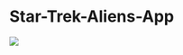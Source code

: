# Star-Trek-Aliens-App

<img src="https://media.giphy.com/media/aMmJ48fUCaVCix7R4D/giphy.gif" />



